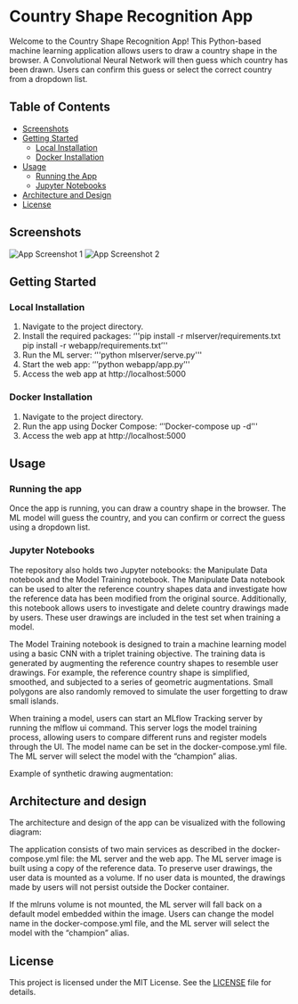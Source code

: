 # Country Shape Recognition App

Welcome to the Country Shape Recognition App! This Python-based machine learning application allows users to draw a country shape in the browser. A Convolutional Neural Network will then guess which country has been drawn. Users can confirm this guess or select the correct country from a dropdown list.

## Table of Contents

- [Screenshots](#screenshots)
- [Getting Started](#getting-started)
  - [Local Installation](#local-installation)
  - [Docker Installation](#docker-installation)
- [Usage](#usage)
  - [Running the App](#running-the-app)
  - [Jupyter Notebooks](#jupyter-notebooks)
- [Architecture and Design](#architecture-and-design)
- [License](#license)

## Screenshots

![App Screenshot 1](link-to-screenshot-1)
![App Screenshot 2](link-to-screenshot-2)

## Getting Started

### Local Installation

1. Navigate to the project directory.
2. Install the required packages:
‘''pip install -r mlserver/requirements.txt
   pip install -r webapp/requirements.txt’''
3. Run the ML server:
‘''python mlserver/serve.py'''
4. Start the web app:
‘’’python webapp/app.py’''
5. Access the web app at http://localhost:5000

### Docker Installation
1. Navigate to the project directory.
2. Run the app using Docker Compose:
‘’’Docker-compose up -d’''
3. Access the web app at http://localhost:5000

## Usage

### Running the app

Once the app is running, you can draw a country shape in the browser. The ML model will guess the country, and you can confirm or correct the guess using a dropdown list.

### Jupyter Notebooks

The repository also holds two Jupyter notebooks: the Manipulate Data notebook and the Model Training notebook. The Manipulate Data notebook can be used to alter the reference country shapes data and investigate how the reference data has been modified from the original source. Additionally, this notebook allows users to investigate and delete country drawings made by users. These user drawings are included in the test set when training a model.

The Model Training notebook is designed to train a machine learning model using a basic CNN with a triplet training objective. The training data is generated by augmenting the reference country shapes to resemble user drawings. For example, the reference country shape is simplified, smoothed, and subjected to a series of geometric augmentations. Small polygons are also randomly removed to simulate the user forgetting to draw small islands.

When training a model, users can start an MLflow Tracking server by running the mlflow ui command. This server logs the model training process, allowing users to compare different runs and register models through the UI. The model name can be set in the docker-compose.yml file. The ML server will select the model with the “champion” alias.

Example of synthetic drawing augmentation:

## Architecture and design

The architecture and design of the app can be visualized with the following diagram:

The application consists of two main services as described in the docker-compose.yml file: the ML server and the web app. The ML server image is built using a copy of the reference data. To preserve user drawings, the user data is mounted as a volume. If no user data is mounted, the drawings made by users will not persist outside the Docker container.

If the mlruns volume is not mounted, the ML server will fall back on a default model embedded within the image. Users can change the model name in the docker-compose.yml file, and the ML server will select the model with the “champion” alias.

## License

This project is licensed under the MIT License. See the [LICENSE](LICENSE) file for details.